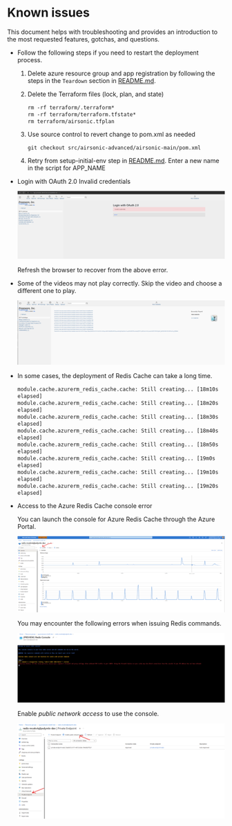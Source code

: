 # Known issues

This document helps with troubleshooting and provides an introduction to the most requested features, gotchas, and questions.

* Follow the following steps if you need to restart the deployment process.

    1. Delete azure resource group and app registration by following the steps in the `Teardown` section in [README.md](./README.md).
    1. Delete the Terraform files (lock, plan, and state)

        ```shell
        rm -rf terraform/.terraform*
        rm -rf terraform/terraform.tfstate*
        rm terraform/airsonic.tfplan
        ```

    1. Use source control to revert change to pom.xml as needed

        ```shell
        git checkout src/airsonic-advanced/airsonic-main/pom.xml
        ```

    1. Retry from setup-initial-env step in [README.md](./README.md).  Enter a new name in the script for APP_NAME

* Login with OAuth 2.0 Invalid credentials

    ![Aisonic AAD](docs/assets/azureauthtimeout.png)

    Refresh the browser to recover from the above error.

* Some of the videos may not play correctly.  Skip the video and choose a different one to play.

    ![Aisonic Video Playing Error](docs/assets/error-playing-video.png)

* In some cases, the deployment of Redis Cache can take a long time.
    
    ```
    module.cache.azurerm_redis_cache.cache: Still creating... [18m10s elapsed]
    module.cache.azurerm_redis_cache.cache: Still creating... [18m20s elapsed]
    module.cache.azurerm_redis_cache.cache: Still creating... [18m30s elapsed]
    module.cache.azurerm_redis_cache.cache: Still creating... [18m40s elapsed]
    module.cache.azurerm_redis_cache.cache: Still creating... [18m50s elapsed]
    module.cache.azurerm_redis_cache.cache: Still creating... [19m0s elapsed]
    module.cache.azurerm_redis_cache.cache: Still creating... [19m10s elapsed]
    module.cache.azurerm_redis_cache.cache: Still creating... [19m20s elapsed]
    ````

* Access to the Azure Redis Cache console error

    You can launch the console for Azure Redis Cache through the Azure Portal.

    ![Aisonic AAD](docs/assets/azure-redis-console.png)

    You may encounter the following errors when issuing Redis commands.

    ![Aisonic AAD](docs/assets/azure-redis-private-console-error.png)

    Enable *public network access* to use the console.

    ![Aisonic AAD](docs/assets/azure-redis-enable-public-network-access.png)
